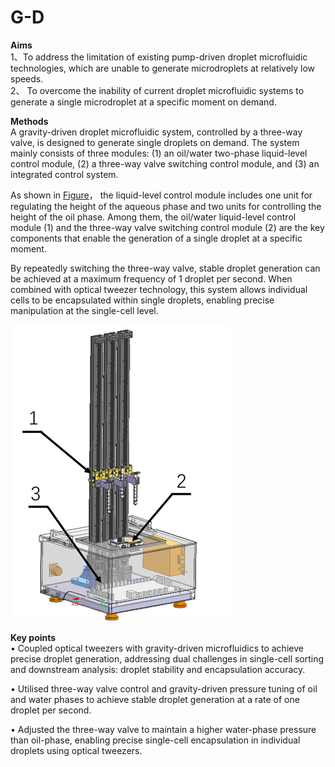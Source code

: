 # G-D

**Aims**  
1、To address the limitation of existing pump-driven droplet microfluidic technologies, which are unable to generate microdroplets at relatively low speeds.<br>
2、 To overcome the inability of current droplet microfluidic systems to generate a single microdroplet at a specific moment on demand.

**Methods**  
A gravity-driven droplet microfluidic system, controlled by a three-way valve, is designed to generate single droplets on demand. The system mainly consists of three modules:
(1) an oil/water two-phase liquid-level control module,
(2) a three-way valve switching control module, and
(3) an integrated control system.

As shown in [Figure](images/Schematic%20of%20the%20Gravity-Driven%20Single-Droplet%20Generator.png)，
the liquid-level control module includes one unit for regulating the height of the aqueous phase and two units for controlling the height of the oil phase. Among them, the oil/water liquid-level control module (1) and the three-way valve switching control module (2) are the key components that enable the generation of a single droplet at a specific moment.

By repeatedly switching the three-way valve, stable droplet generation can be achieved at a maximum frequency of 1 droplet per second. When combined with optical tweezer technology, this system allows individual cells to be encapsulated within single droplets, enabling precise manipulation at the single-cell level.

![Schematic of the Gravity-Driven Single-Droplet Generator](images/Schematic%20of%20the%20Gravity-Driven%20Single-Droplet%20Generator.png)</b>

**Key points**  
•	Coupled optical tweezers with gravity-driven microfluidics to achieve precise droplet generation, addressing dual challenges in single-cell sorting and downstream analysis: droplet stability and encapsulation accuracy.</b>

•	Utilised three-way valve control and gravity-driven pressure tuning of oil and water phases to achieve stable droplet generation at a rate of one droplet per second.</b>

•	Adjusted the three-way valve to maintain a higher water-phase pressure than oil-phase, enabling precise single-cell encapsulation in individual droplets using optical tweezers.</b>

